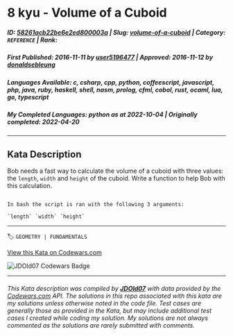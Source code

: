 # 8 kyu - Volume of a Cuboid

##### **ID**: [58261acb22be6e2ed800003a](https://www.codewars.com/kata/58261acb22be6e2ed800003a) | **Slug**: [volume-of-a-cuboid](https://www.codewars.com/kata/58261acb22be6e2ed800003a) | **Category**: `REFERENCE` | **Rank**: <span style="color:white">8 kyu</span>

##### **First Published**: 2016-11-11 ***by*** [user5196477](https://www.codewars.com/users/user5196477) | **Approved**: 2016-11-12 ***by*** [donaldsebleung](https://www.codewars.com/users/donaldsebleung)

##### **Languages Available**: c, csharp, cpp, python, coffeescript, javascript, php, java, ruby, haskell, shell, nasm, prolog, cfml, cobol, rust, ocaml, lua, go, typescript

##### **My Completed Languages**: python ***as at*** 2022-10-04 | **Originally completed**: 2022-04-20

---

## Kata Description


Bob needs a fast way to calculate the volume of a cuboid with three values: the `length`, `width` and `height` of the cuboid. Write a function to help Bob with this calculation.



```if:shell

In bash the script is ran with the following 3 arguments:

`length` `width` `height`

```



---


🏷 `GEOMETRY | FUNDAMENTALS`


[View this Kata on Codewars.com](https://www.codewars.com/kata/58261acb22be6e2ed800003a)

![](https://www.codewars.com/users/jdold07/badges/large "JDOld07 Codewars Badge")

---

###### *This Kata description was compiled by [**JDOld07**](https://tpstech.dev) with data provided by the [Codewars.com](https://www.codewars.com) API.  The solutions in this repo associated with this kata are my solutions unless otherwise noted in the code file.  Test cases are generally those as provided in the Kata, but may include additional test cases I created while coding my solution.  My solutions are not always commented as the solutions are rarely submitted with comments.*
